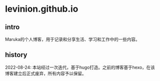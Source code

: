 # levinion.github.io

## intro

Maruka的个人博客，用于记录和分享生活、学习和工作中的一些内容。

## history

2022-08-24:	本站经过一次迭代，基于hugo打造。之前的博客基于hexo，在该博客建立后正式废弃，所有内容予以保留。